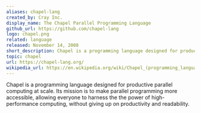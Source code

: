 ```yaml
---
aliases: chapel-lang
created_by: Cray Inc.
display_name: The Chapel Parallel Programming Language
github_url: https://github.com/chapel-lang
logo: chapel.png
related: language
released: November 14, 2008
short_description: Chapel is a programming language designed for productive parallel computing at scale.
topic: chapel
url: https://chapel-lang.org/
wikipedia_url: https://en.wikipedia.org/wiki/Chapel_(programming_language)
---
```


Chapel is a programming language designed for productive parallel computing at scale. Its mission is to make parallel programming more accessible, allowing everyone to harness the the power of high-performance computing, without giving up on productivity and readability.
